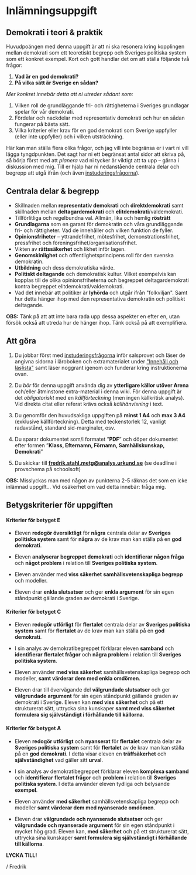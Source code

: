 # Inlämningsuppgift

## Demokrati i teori & praktik

Huvudpoängen med denna uppgift är att ni ska resonera kring kopplingen mellan demokrati som ett teoretiskt begrepp och Sveriges politiska system som ett konkret exempel. Kort och gott handlar det om att ställa följande två frågor:

1. **Vad är en god demokrati?** 
2. **På vilka sätt är Sverige en sådan?** 

_Mer konkret innebär detta att ni utreder sådant som:_

1. Vilken roll de grundläggande fri- och rättigheterna i Sveriges grundlagar spelar för vår demokrati. 
2. Fördelar och nackdelar med representativ demokrati och hur en sådan fungerar på bästa sätt.
3. Vilka kriterier eller krav för en god demokrati som Sverige uppfyller (eller inte uppfyller) och i vilken utsträckning. 

Här kan man ställa flera olika frågor, och jag vill inte begränsa er i vart ni vill lägga tyngdpunkten. Det sagt har ni ett begränsat antal sidor att skriva på, så börja först med att _planera_ vad ni tycker är viktigt att ta upp – gärna i diskussion med mig. Till er hjälp har ni nedanstående centrala delar och begrepp att utgå ifrån (och även [instuderingsfrågorna](instuderingsfragor_demokrati.md)).

## Centrala delar & begrepp

<!--*Fetstilade delar och begrepp är möjligen extra viktiga, men inget är oviktigt. Försök själva avgöra vad ni anser måste vara med i er text...* -->

* Skillnaden mellan **representativ demokrati** och **direktdemokrati** samt skillnaden mellan **deltagardemokrati** och **elitdemokrati**/valdemokrati. 
* Tillförlitliga och regelbundna val. Allmän, lika och hemlig **rösträtt**
* **Grundlagarna** som en garant för demokratin och våra grundläggande fri- och rättigheter. Vad de innehåller och vilken funktion de fyller. 
* **Opinionsfriheter** – yttrandefrihet, mötesfrihet,  demonstrationsfrihet, pressfrihet och  föreningsfrihet/organisationsfrihet.
* Vikten av **rättssäkerhet** och likhet inför lagen.
* **Genomskinlighet** och offentlighetsprincipens roll för den svenska demokratin. 
* **Utbildning** och dess demokratiska värde. 
* **Politiskt deltagande** och demokratisk kultur. Vilket exempelvis kan kopplas till de olika opinionsfriheterna och begreppet deltagardemokrati kontra begreppet elitdemokrati/valdemokrati. 
* Vad det innebär att politiker är **lyhörda** och utgår ifrån "folkviljan". Samt hur detta hänger ihop med den representativa demokratin och politiskt deltagande. 

<!--Inför punkten om folkviljan igen och ha med remissinstanser etc under denna Mjae? Eller? Alltså typ: -->
<!--Vad det innebär att politiker är **lyhörda** och utgår ifrån "folkviljan". Hur detta hänger ihop med den representativa demokratin och politiskt deltagande genom konkreta exempel så som remissrundor. -->


**OBS:** Tänk på att att inte bara rada upp dessa aspekter en efter en, utan försök också att utreda hur de hänger ihop. Tänk också på att exemplifiera.

<!--borttaget: * Grundläggande fri- och rättigheter. -->
<!--borttaget: , samt majoritetsprincipen. -->
<!--borttaget: Olika funktioner inom den representativa demokratin, exempelvis remissrunda, eller sådant som poängen med partisystemet.  -->
<!--borttaget: Att politiker utgår ifrån "**folkviljan**" – att de är lyhörda. Samt hur detta hänger ihop med den representativa demokratin och politiskt deltagande. -->


## Att göra 

1. Du jobbar först med [instuderingsfrågorna](instuderingsfragor_demokrati.md) inför salsprovet och läser de angivna sidorna i läroboken och extramaterialet under ["Innehåll och läslista"](../material/innehall_laslista_demokrati.md) samt läser noggrant igenom och funderar kring instruktionerna ovan.

2. Du *bör* för denna uppgift använda dig av **ytterligare källor utöver Arena** och/eller åtminstone extra-material i denna wiki. För denna uppgift är det *obligatoriskt* med en *källförteckning* (men ingen källkritisk analys). Vid direkta citat eller referat krävs också *källhänvisning* i text. 

3. Du genomför den huvudsakliga uppgiften på **minst 1 A4** och **max 3 A4** (exklusive källförteckning). Detta med teckenstorlek 12, vanligt radavstånd, standard sid-marginaler, osv. 

4. Du sparar dokumentet som/i formatet ”**PDF**” och döper dokumentet efter formen ”**Klass, Efternamn, Förnamn, Samhällskunskap, Demokrati**”

5. Du skickar till **fredrik.stahl.metg@analys.urkund.se** (se deadline i provschema på schoolsoft)

**OBS:** Misslyckas man med någon av punkterna 2-5 räknas det som en icke inlämnad uppgift... Vid osäkerhet om vad detta innebär: fråga mig.

## Betygskriterier för uppgiften

#### Kriterier för betyget E

- Eleven **redogör översiktligt** för **några** centrala delar av **Sveriges politiska system** samt för **några** av de krav man kan ställa på en **god demokrati**.

- Eleven **analyserar** **begreppet demokrati** och **identifierar** **någon fråga** och **något problem** i relation till **Sveriges politiska system**. 

- Eleven använder med **viss säkerhet** **samhällsvetenskapliga begrepp** och modeller.

- Eleven drar **enkla slutsatser** och ger **enkla argument** för sin egen ståndpunkt gällande graden av demokrati i Sverige.

#### Kriterier för betyget C

- Eleven **redogör utförligt** för **flertalet** centrala delar av **Sveriges politiska system** samt för **flertalet** av de krav man kan ställa på en **god demokrati**.

- I sin analys av demokratibegreppet förklarar eleven **samband** och **identifierar** **flertalet frågor** och **några problem** i relation till **Sveriges politiska system**. 

- Eleven använder **med viss säkerhet** samhällsvetenskapliga begrepp och modeller, **samt värderar dem med enkla omdömen**.

- Eleven drar till övervägande del **välgrundade slutsatser** och ger **välgrundade argument** för sin egen ståndpunkt gällande graden av demokrati i Sverige. Eleven kan **med viss säkerhet** och på ett strukturerat sätt, uttrycka sina kunskaper **samt med viss säkerhet formulera sig självständigt i förhållande till källorna**.

#### Kriterier för betyget A

- Eleven **redogör utförligt** och **nyanserat** för **flertalet** centrala delar av **Sveriges politiska system** samt för **flertalet** av de krav man kan ställa på en **god demokrati**. I detta visar eleven en **träffsäkerhet** och **självständighet** vad gäller sitt **urval**.

- I sin analys av demokratibegreppet förklarar eleven **komplexa samband** och **identifierar** **flertalet frågor** och **problem** i relation till **Sveriges politiska system**. I detta använder eleven tydliga och belysande **exempel**. 

- Eleven använder **med säkerhet** samhällsvetenskapliga begrepp och modeller **samt värderar dem med nyanserade omdömen**. 

- Eleven drar **välgrundade och nyanserade slutsatser** och ger **välgrundade och nyanserade argument** för sin egen ståndpunkt i mycket hög grad. Eleven kan, **med säkerhet** och på ett strukturerat sätt, uttrycka sina kunskaper **samt formulera sig självständigt i förhållande till källorna**.


**LYCKA TILL!**

/ Fredrik